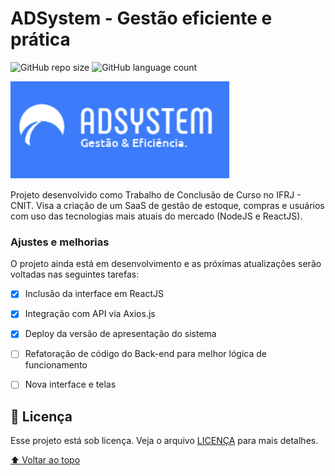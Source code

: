 # ADSystem - Gestão eficiente e prática

![GitHub repo size](https://img.shields.io/github/repo-size/Farias-sys/ADSystem-Application)
![GitHub language count](https://img.shields.io/github/languages/count/Farias-sys/ADSystem-Application)

<img src="adsystem.png" alt="ADSystem logo">

Projeto desenvolvido como Trabalho de Conclusão de Curso no IFRJ - CNIT. Visa a criação de um SaaS de gestão de estoque, compras e usuários com uso das tecnologias
mais atuais do mercado (NodeJS e ReactJS).

### Ajustes e melhorias

O projeto ainda está em desenvolvimento e as próximas atualizações serão voltadas nas seguintes tarefas:

- [x] Inclusão da interface em ReactJS
- [x] Integração com API via Axios.js
- [x] Deploy da versão de apresentação do sistema
- [ ] Refatoração de código do Back-end para melhor lógica de funcionamento
- [ ] Nova interface e telas


## 📝 Licença

Esse projeto está sob licença. Veja o arquivo [LICENÇA](LICENSE.md) para mais detalhes.

[⬆ Voltar ao topo](#nome-do-projeto)<br>
